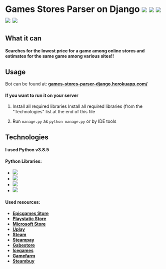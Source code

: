 # Games Stores Parser on Django ![](https://img.shields.io/badge/python-v.3.8-orange)  ![](https://img.shields.io/badge/django-2.1-green) ![](https://img.shields.io/badge/-requests-ffea00) ![](https://img.shields.io/badge/-beautifulsoup4-ff69b4) ![](https://img.shields.io/badge/-lxml-00c3d9)


## What it can

#### Searches for the lowest price for a game among online stores and estimates for the same game among various sites!!


## Usage
Bot can be found at: **[games-stores-parser-django.herokuapp.com/](https://games-stores-parser-django.herokuapp.com/)** 

#### If you want to run it on your server

 1. Install all required libraries Install all required libraries (from the "Technologies" list at the end of this file

 2.  Run `manage.py` as `python manage.py` or by IDE tools

## Technologies

#### I used Python v3.8.5 

#### Python Libraries:
 - ![](https://img.shields.io/badge/django-2.1-green)
 - ![](https://img.shields.io/badge/-requests-ffea00)
 - ![](https://img.shields.io/badge/-beautifulsoup4-ff69b4)
 -  ![](https://img.shields.io/badge/-lxml-00c3d9)

#### Used resources:

 - **[Epicgames Store](https://www.epicgames.com/)**
 - **[Playstatic Store](https://store.playstation.com/)**
 - **[Microsoft Store](https://www.microsoft.com/)**
 - **[Uplay](https://store.ubi.com/)**
 - **[Steam](https://store.steampowered.com/)**
 - **[Steampay](https://steampay.com/)**
 - **[Gabestore](https://gabestore.ru/)**
 - **[Icegames](https://icegames.store/)**
 - **[Gamefarm](https://gamefarm.ru/)**
 - **[Steambuy](https://steambuy.com/)**

